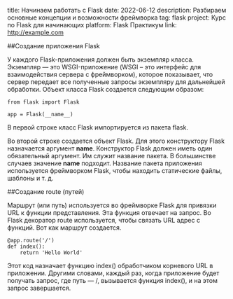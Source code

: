 title: Начинаем работать с Flask
date: 2022-06-12
description: Разбираем основные концепции и возможности фреймворка
tag: flask
project: Курс по Flask для начинающих
platform: Flask Практикум
link: http://example.com

##Создание приложения Flask

У каждого Flask-приложения должен быть экземпляр класса. Экземпляр — это WSGI-приложение (WSGI – это интерфейс для взаимодействия сервера с фреймворком), которое показывает, что сервер передает все полученные запросы экземпляру для дальнейшей обработки. Объект класса Flask создается следующим образом:

	from flask import Flask

	app = Flask(__name__)

В первой строке класс Flask импортируется из пакета flask.

Во второй строке создается объект Flask. Для этого конструктору Flask назначается аргумент __name__. Конструктор Flask должен иметь один обязательный аргумент. Им служит название пакета. В большинстве случаев значение __name__ подходит. Название пакета приложения используется фреймворком Flask, чтобы находить статические файлы, шаблоны и т. д.

##Создание route (путей)

Маршрут (или путь) используется во фреймворке Flask для привязки URL к функции представления. Эта функция отвечает на запрос. Во Flask декоратор route используется, чтобы связать URL адрес с функций. Вот как маршрут создается.

	@app.route('/')
	def index():
	    return 'Hello World'

Этот код назначает функцию index() обработчиком корневого URL в приложении. Другими словами, каждый раз, когда приложение будет получать запрос, где путь — /, вызывается функция index(), и на этом запрос завершается.